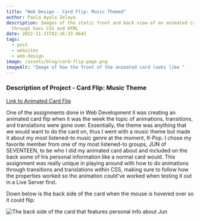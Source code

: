 ```yaml
---
title: "Web Design - Card Flip: Music Themed"
author: Paola Ayala Zelaya
description: Images of the static front and back view of an animated card done
  through Sass CSS and HTML
date: 2022-11-21T02:16:33.664Z
tags:
  - post
  - websites
  - web-design
image: /assets/blog/card-flip-page.png
imageAlt: "Image of how the front of the animated card looks like "
---
```

### Description of Project - Card Flip: Music Theme

[Link to Animated Card Flip](https://csscardflip-payalazelaya.netlify.app/)

One of the assignments done in Web Development II was creating an animated card flip when it was the week the topic of animations, transitions, and translations were gone over. Essentially, the theme was anything that we would want to do the card on, thus I went with a music theme but made it about my most listened-to music genre at the moment, K-Pop. I chose my favorite member from one of my most listened-to groups, JUN of SEVENTEEN, to be who I did my animated card about and included on the back some of his personal information like a normal card would. This assignment was really unique in playing around with how to do animations through transitions and translations within CSS, making sure to follow how the properties worked so the animation could've worked when testing it out in a Live Server first.

Down below is the back side of the card when the mouse is hovered over so it could flip:

![The back side of the card that features personal info about Jun](/assets/blog/card-flip-back-page.png "Back side of card ")